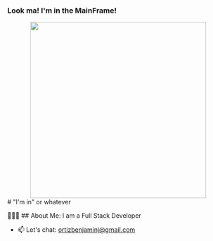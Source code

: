### Look ma! I'm in the MainFrame!

<div id="header" align="center">
   <img src="https://media.giphy.com/media/VHHxxFAeLaYzS/giphy.gif" width="400"/>
</div>
# "I'm in" or whatever

👨🏽‍💻 ## About Me:
I am a Full Stack Developer

<div id="header" align="center">


  
</div>

<div id="showcase">
  
</div>

- 📫 Let's chat: ortizbenjaminj@gmail.com


<!--
**Benjamin-Ortiz/Benjamin-Ortiz** is a ✨ _special_ ✨ repository because its `README.md` (this file) appears on your GitHub profile.

Here are some ideas to get you started:

- 🔭 I’m currently working on my GaymeStop App.
- 🌱 I’m learning Mobile App Deployment and Cloud Tech
- 👯 I’m looking to collaborate on ...
- 🤔 I’m looking for help with ...
- 💬 Ask me about ...
- 📫 Let's chat: ortizbenjaminj@gmail.com
- 😄 Pronouns: ...
- ⚡ Fun fact: ...
-->
